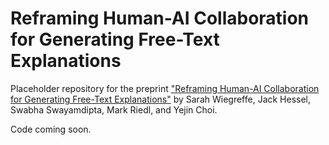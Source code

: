 # Reframing Human-AI Collaboration for Generating Free-Text Explanations
Placeholder repository for the preprint ["Reframing Human-AI Collaboration for Generating Free-Text Explanations"](https://arxiv.org/abs/2112.08674) by Sarah Wiegreffe, Jack Hessel, Swabha Swayamdipta, Mark Riedl, and Yejin Choi.

Code coming soon. 
